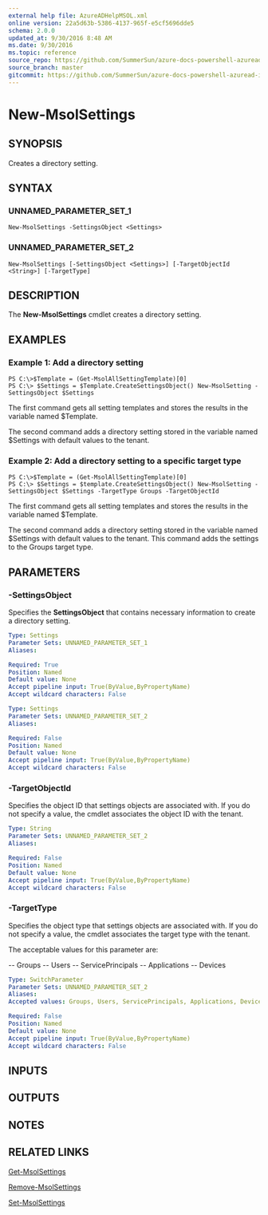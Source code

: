 ```yaml
---
external help file: AzureADHelpMSOL.xml
online version: 22a5d63b-5386-4137-965f-e5cf5696dde5
schema: 2.0.0
updated_at: 9/30/2016 8:48 AM
ms.date: 9/30/2016
ms.topic: reference
source_repo: https://github.com/SummerSun/azure-docs-powershell-azuread-int
source_branch: master
gitcommit: https://github.com/SummerSun/azure-docs-powershell-azuread-int/blob/aa68880375be962d5646d6d763347021b391b5c6/Azure%20AD%20Cmdlets/AzureAD/v1.0/New-MsolSettings.md
---
```


# New-MsolSettings

## SYNOPSIS
Creates a directory setting.

## SYNTAX

### UNNAMED_PARAMETER_SET_1
```
New-MsolSettings -SettingsObject <Settings>
```

### UNNAMED_PARAMETER_SET_2
```
New-MsolSettings [-SettingsObject <Settings>] [-TargetObjectId <String>] [-TargetType]
```

## DESCRIPTION
The **New-MsolSettings** cmdlet creates a directory setting.

## EXAMPLES

### Example 1: Add a directory setting
```
PS C:\>$Template = (Get-MsolAllSettingTemplate)[0] 
PS C:\> $Settings = $Template.CreateSettingsObject() New-MsolSetting -SettingsObject $Settings
```

The first command gets all setting templates and stores the results in the variable named $Template.

The second command adds a directory setting stored in the variable named $Settings with default values to the tenant.

### Example 2: Add a directory setting to a specific target type
```
PS C:\>$Template = (Get-MsolAllSettingTemplate)[0] 
PS C:\> $Settings = $template.CreateSettingsObject() New-MsolSetting -SettingsObject $Settings -TargetType Groups -TargetObjectId
```

The first command gets all setting templates and stores the results in the variable named $Template.

The second command adds a directory setting stored in the variable named $Settings with default values to the tenant.
This command adds the settings to the Groups target type.

## PARAMETERS

### -SettingsObject
Specifies the **SettingsObject** that contains necessary information to create a directory setting.

```yaml
Type: Settings
Parameter Sets: UNNAMED_PARAMETER_SET_1
Aliases: 

Required: True
Position: Named
Default value: None
Accept pipeline input: True(ByValue,ByPropertyName)
Accept wildcard characters: False
```

```yaml
Type: Settings
Parameter Sets: UNNAMED_PARAMETER_SET_2
Aliases: 

Required: False
Position: Named
Default value: None
Accept pipeline input: True(ByValue,ByPropertyName)
Accept wildcard characters: False
```

### -TargetObjectId
Specifies the object ID that settings objects are associated with.
If you do not specify a value, the cmdlet associates the object ID with the tenant.

```yaml
Type: String
Parameter Sets: UNNAMED_PARAMETER_SET_2
Aliases: 

Required: False
Position: Named
Default value: None
Accept pipeline input: True(ByValue,ByPropertyName)
Accept wildcard characters: False
```

### -TargetType
Specifies the object type that settings objects are associated with.
If you do not specify a value, the cmdlet associates the target type with the tenant.

The acceptable values for this parameter are:

-- Groups
-- Users
-- ServicePrincipals
-- Applications
-- Devices

```yaml
Type: SwitchParameter
Parameter Sets: UNNAMED_PARAMETER_SET_2
Aliases: 
Accepted values: Groups, Users, ServicePrincipals, Applications, Devices

Required: False
Position: Named
Default value: None
Accept pipeline input: True(ByValue,ByPropertyName)
Accept wildcard characters: False
```

## INPUTS

## OUTPUTS

## NOTES

## RELATED LINKS

[Get-MsolSettings](22a5d63b-5386-4137-965f-e5cf5696dde5)

[Remove-MsolSettings](79972530-7187-4e7d-96ba-0c5351e4adde)

[Set-MsolSettings](31e47047-4159-488c-9c8a-ed3369268375)

